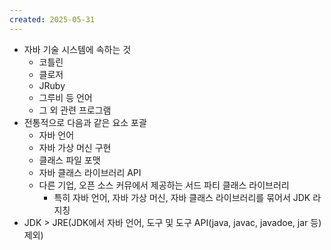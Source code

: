 ```yaml
---
created: 2025-05-31
---
```

- 자바 기술 시스템에 속하는 것
	- 코틀린
	- 클로저
	- JRuby
	- 그루비 등 언어
	- 그 외 관련 프로그램
- 전통적으로 다음과 같은 요소 포괄
	- 자바 언어
	- 자바 가상 머신 구현
	- 클래스 파일 포맷
	- 자바 클래스 라이브러리 API
	- 다른 기업, 오픈 소스 커뮤에서 제공하는 서드 파티 클래스 라이브러리
		- 특히 자바 언어, 자바 가상 머신, 자바 클래스 라이브러리를 묶어서 JDK 라 지칭
- JDK > JRE(JDK에서 자바 언어, 도구 및 도구 API(java, javac, javadoe, jar 등) 제외)